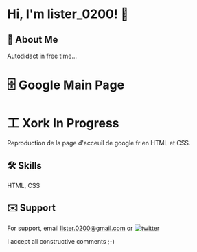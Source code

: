 # Hi, I'm lister_0200! 👋


## 🚀 About Me
Autodidact in free time...

# 🗄️ Google Main Page
# ⼯ Xork In Progress
Reproduction de la page d'acceuil de google.fr en HTML et CSS.

## 🛠 Skills
HTML, CSS


## ✉️ Support

For support, email lister.0200@gmail.com 
or [![twitter](https://img.shields.io/badge/twitter-1DA1F2?style=for-the-badge&logo=twitter&logoColor=white)](https://twitter.com/lister_0200)

I accept all constructive comments ;-) 